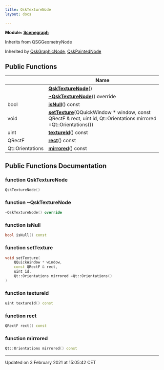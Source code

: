 ```yaml
---
title: QskTextureNode
layout: docs

---
```



**Module:** **[Scenegraph](/docs/modules/group__Scenegraph/)**



Inherits from QSGGeometryNode

Inherited by [QskGraphicNode](/docs/classes/classQskGraphicNode/), [QskPaintedNode](/docs/classes/classQskPaintedNode/)

## Public Functions

|                | Name           |
| -------------- | -------------- |
| | **[QskTextureNode](/docs/classes/classQskTextureNode/#function-qsktexturenode)**() |
| | **[~QskTextureNode](/docs/classes/classQskTextureNode/#function-~qsktexturenode)**() override |
| bool | **[isNull](/docs/classes/classQskTextureNode/#function-isnull)**() const |
| void | **[setTexture](/docs/classes/classQskTextureNode/#function-settexture)**(QQuickWindow * window, const QRectF & rect, uint id, Qt::Orientations mirrored =Qt::Orientations()) |
| uint | **[textureId](/docs/classes/classQskTextureNode/#function-textureid)**() const |
| QRectF | **[rect](/docs/classes/classQskTextureNode/#function-rect)**() const |
| Qt::Orientations | **[mirrored](/docs/classes/classQskTextureNode/#function-mirrored)**() const |

## Public Functions Documentation

### function QskTextureNode

```cpp
QskTextureNode()
```


### function ~QskTextureNode

```cpp
~QskTextureNode() override
```


### function isNull

```cpp
bool isNull() const
```


### function setTexture

```cpp
void setTexture(
    QQuickWindow * window,
    const QRectF & rect,
    uint id,
    Qt::Orientations mirrored =Qt::Orientations()
)
```


### function textureId

```cpp
uint textureId() const
```


### function rect

```cpp
QRectF rect() const
```


### function mirrored

```cpp
Qt::Orientations mirrored() const
```


-------------------------------

Updated on  3 February 2021 at 15:05:42 CET